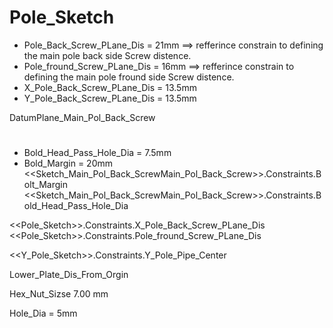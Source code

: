 # Pole_Sketch
   - Pole_Back_Screw_PLane_Dis = 21mm  ==> refferince constrain to defining the main pole back side Screw distence.
   - Pole_fround_Screw_PLane_Dis = 16mm  ==> refferince constrain to defining the main pole fround side Screw distence.
   - X_Pole_Back_Screw_PLane_Dis = 13.5mm
   - Y_Pole_Back_Screw_PLane_Dis = 13.5mm
   
   DatumPlane_Main_Pol_Back_Screw
   
#
 - Bold_Head_Pass_Hole_Dia = 7.5mm
 - Bold_Margin = 20mm
<<Sketch_Main_Pol_Back_ScrewMain_Pol_Back_Screw>>.Constraints.Bolt_Margin
<<Sketch_Main_Pol_Back_ScrewMain_Pol_Back_Screw>>.Constraints.Bold_Head_Pass_Hole_Dia


<<Pole_Sketch>>.Constraints.X_Pole_Back_Screw_PLane_Dis
<<Pole_Sketch>>.Constraints.Pole_fround_Screw_PLane_Dis

<<Y_Pole_Sketch>>.Constraints.Y_Pole_Pipe_Center

Lower_Plate_Dis_From_Orgin

Hex_Nut_Sizse  7.00 mm

Hole_Dia = 5mm
